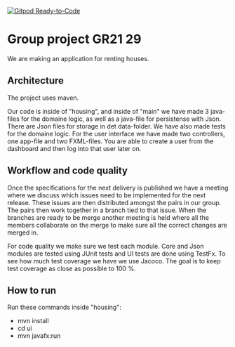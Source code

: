 [![Gitpod Ready-to-Code](https://img.shields.io/badge/Gitpod-Ready--to--Code-blue?logo=gitpod)](https://gitpod.stud.ntnu.no/#https://gitlab.stud.idi.ntnu.no/it1901/groups-2021/gr2129/gr2129.git)

# Group project GR21 29

We are making an application for renting houses.

## Architecture

The project uses maven.

Our code is inside of "housing", and inside of "main" we have made 3 java-files for the domaine logic, as well as a java-file for persistense with Json. There are Json files for storage in det data-folder. We have also made tests for the domaine logic. For the user interface we have made two controllers, one app-file and two FXML-files. You are able to create a user from the dashboard and then log into that user later on.

## Workflow and code quality

Once the specifications for the next delivery is published we have a meeting where we discuss which issues need to be implemented for the next release. These issues are then distributed amongst the pairs in our group. The pairs then work together in a branch tied to that issue. When the branches are ready to be merge another meeting is held where all the members collaborate on the merge to make sure all the correct changes are merged in.

For code quality we make sure we test each module. Core and Json modules are tested using JUnit tests and UI tests are done using TestFx. To see how much test coverage we have we use Jacoco. The goal is to keep test coverage as close as possible to 100 %.

## How to run

Run these commands inside "housing":

- mvn install
- cd ui
- mvn javafx:run
